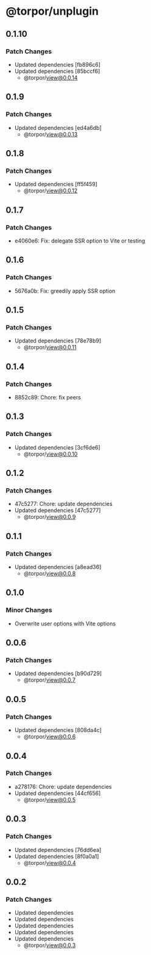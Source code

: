 # @torpor/unplugin

## 0.1.10

### Patch Changes

- Updated dependencies [fb896c6]
- Updated dependencies [85bccf6]
  - @torpor/view@0.0.14

## 0.1.9

### Patch Changes

- Updated dependencies [ed4a6db]
  - @torpor/view@0.0.13

## 0.1.8

### Patch Changes

- Updated dependencies [ff5f459]
  - @torpor/view@0.0.12

## 0.1.7

### Patch Changes

- e4060e6: Fix: delegate SSR option to Vite or testing

## 0.1.6

### Patch Changes

- 5676a0b: Fix: greedily apply SSR option

## 0.1.5

### Patch Changes

- Updated dependencies [78e78b9]
  - @torpor/view@0.0.11

## 0.1.4

### Patch Changes

- 8852c89: Chore: fix peers

## 0.1.3

### Patch Changes

- Updated dependencies [3cf6de6]
  - @torpor/view@0.0.10

## 0.1.2

### Patch Changes

- 47c5277: Chore: update dependencies
- Updated dependencies [47c5277]
  - @torpor/view@0.0.9

## 0.1.1

### Patch Changes

- Updated dependencies [a8ead36]
  - @torpor/view@0.0.8

## 0.1.0

### Minor Changes

- Overwrite user options with Vite options

## 0.0.6

### Patch Changes

- Updated dependencies [b90d729]
  - @torpor/view@0.0.7

## 0.0.5

### Patch Changes

- Updated dependencies [808da4c]
  - @torpor/view@0.0.6

## 0.0.4

### Patch Changes

- a278176: Chore: update dependencies
- Updated dependencies [44cf656]
  - @torpor/view@0.0.5

## 0.0.3

### Patch Changes

- Updated dependencies [76dd6ea]
- Updated dependencies [8f0a0a1]
  - @torpor/view@0.0.4

## 0.0.2

### Patch Changes

- Updated dependencies
- Updated dependencies
- Updated dependencies
- Updated dependencies
- Updated dependencies
  - @torpor/view@0.0.3
